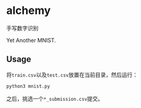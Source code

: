 # alchemy
手写数字识别

Yet Another MNIST.

## Usage

将`train.csv`以及`test.csv`放置在当前目录，然后运行：

```bash
python3 mnist.py
```

之后，挑选一个`*_submission.csv`提交。